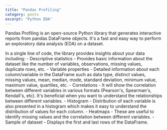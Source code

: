 ```yaml
---
title: "Pandas Profiling"
category: posts
excerpt: "Python EDA"
---
```


Pandas Profiling is an open-source Python library that generates interactive reports from pandas DataFrame objects. It's a fast and easy way to perform an exploratory data analysis (EDA) on a dataset.

In a single line of code, the library provides insights about your data including:
    - Descriptive statistics - Provides basic information about the dataset like the number of variables, observations, missing values, duplicate rows, etc.
    - Variable properties - Detailed information about each column/variable in the DataFrame such as data type, distinct values, missing values, mean, median, mode, standard deviation, minimum value, maximum value, quartiles, etc.
    - Correlations - It will show the correlation between different variables in various formats (Pearson's, Spearman's, Kendall's, etc). It's beneficial when you want to understand the relationships between different variables.
    - Histogram - Distribution of each variable is also presented in a histogram which makes it easy to understand the distribution of values for each column.
    - Heatmaps - These are useful to identify missing values and the correlation between different variables.
    - Sample of dataset - Displays the first and last rows of the DataFrame.
